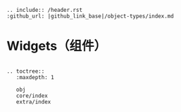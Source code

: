 ```eval_rst
.. include:: /header.rst 
:github_url: |github_link_base|/object-types/index.md
```
# Widgets（组件）

```eval_rst

.. toctree::
   :maxdepth: 1
   
   obj
   core/index
   extra/index
```


